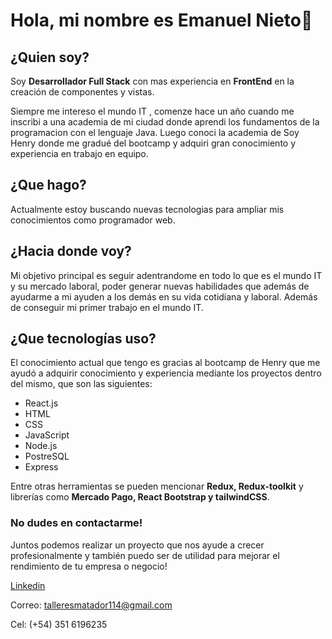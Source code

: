 # Hola, mi nombre es Emanuel Nieto👋

## ¿Quien soy?
Soy **Desarrollador Full Stack** con mas experiencia en **FrontEnd** en la creación de componentes y vistas.

Siempre me intereso el mundo IT , comenze hace un año cuando me inscribi a una academia de mi ciudad 
donde aprendi los fundamentos de la programacion con el lenguaje Java. Luego conoci la academia de 
Soy Henry donde me gradué del bootcamp y adquiri gran conocimiento y experiencia en trabajo en equipo.

## ¿Que hago?

Actualmente estoy buscando nuevas tecnologias para ampliar mis conocimientos como programador web.

## ¿Hacia donde voy?

Mi objetivo principal es seguir adentrandome en todo lo que es el mundo IT y su mercado laboral, poder generar nuevas habilidades que además de ayudarme a mi ayuden a los demás en su vida cotidiana y laboral. Además de conseguir mi primer trabajo en el mundo IT.

## ¿Que tecnologías uso?

El conocimiento actual que tengo es gracias al bootcamp de Henry que me ayudó a adquirir conocimiento y experiencia mediante los proyectos dentro del mismo, que son las siguientes:

* React.js
* HTML
* CSS
* JavaScript
* Node.js
* PostreSQL
* Express

Entre otras herramientas se pueden mencionar **Redux, Redux-toolkit** y librerías como **Mercado Pago, React Bootstrap y tailwindCSS**.

### No dudes en contactarme!

Juntos podemos realizar un proyecto que nos ayude a crecer profesionalmente y también puedo ser de utilidad para mejorar el rendimiento de tu empresa o negocio!

[Linkedin](https://www.linkedin.com/in/emanuel-nieto-230aab264/)

Correo: talleresmatador114@gmail.com

Cel: (+54) 351 6196235
  

<!--
**negrura14/negrura14** is a ✨ _special_ ✨ repository because its `README.md` (this file) appears on your GitHub profile.

Here are some ideas to get you started:

- 🔭 I’m currently working on ...
- 🌱 I’m currently learning ...
- 👯 I’m looking to collaborate on ...
- 🤔 I’m looking for help with ...
- 💬 Ask me about ...
- 📫 How to reach me: ...
- 😄 Pronouns: ...
- ⚡ Fun fact: ...
-->
